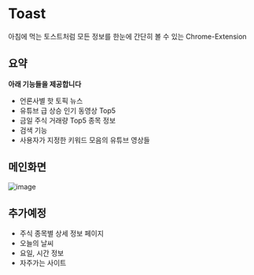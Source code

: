 # Toast    
아침에 먹는 토스트처럼 모든 정보를 한눈에 간단히 볼 수 있는 Chrome-Extension    
    
## 요약    
**아래 기능들을 제공합니다**    
- 언론사별 핫 토픽 뉴스    
- 유튜브 급 상승 인기 동영상 Top5    
- 금일 주식 거래량 Top5 종목 정보    
- 검색 기능    
- 사용자가 지정한 키워드 모음의 유튜브 영상들    
        
## 메인화면    
![image](https://user-images.githubusercontent.com/29244603/150506440-2ccb179d-6848-41af-8af3-1cdb48e24aad.png)    


## 추가예정    
- 주식 종목별 상세 정보 페이지    
- 오늘의 날씨    
- 요일, 시간 정보    
- 자주가는 사이트    
